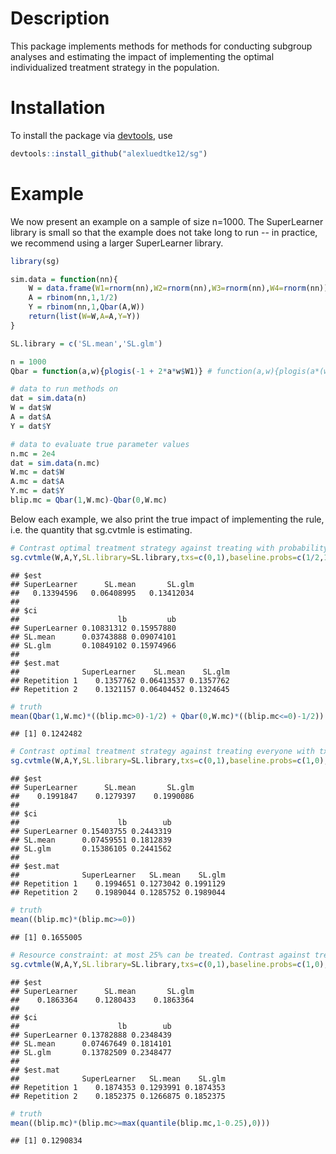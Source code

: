 <!--
---
title: "sg"
output: rmarkdown::github_document
---
-->



# Description

This package implements methods for methods for conducting subgroup analyses and estimating the impact of implementing the optimal individualized treatment strategy in the population.

# Installation

To install the package via [devtools](https://www.rstudio.com/products/rpackages/devtools/), use


```r
devtools::install_github("alexluedtke12/sg")
```

# Example

We now present an example on a sample of size n=1000. The SuperLearner library is small so that the example does not take long to run -- in practice, we recommend using a larger SuperLearner library. 




```r
library(sg)

sim.data = function(nn){
	W = data.frame(W1=rnorm(nn),W2=rnorm(nn),W3=rnorm(nn),W4=rnorm(nn))
	A = rbinom(nn,1,1/2)
	Y = rbinom(nn,1,Qbar(A,W))
	return(list(W=W,A=A,Y=Y))
}

SL.library = c('SL.mean','SL.glm')

n = 1000
Qbar = function(a,w){plogis(-1 + 2*a*w$W1)} # function(a,w){plogis(a*(w$W1>0)*w$W1)}

# data to run methods on
dat = sim.data(n)
W = dat$W
A = dat$A
Y = dat$Y

# data to evaluate true parameter values
n.mc = 2e4
dat = sim.data(n.mc)
W.mc = dat$W
A.mc = dat$A
Y.mc = dat$Y
blip.mc = Qbar(1,W.mc)-Qbar(0,W.mc)
```

Below each example, we also print the true impact of implementing the rule, i.e. the quantity that sg.cvtmle is estimating.

```r
# Contrast optimal treatment strategy against treating with probability 1/2
sg.cvtmle(W,A,Y,SL.library=SL.library,txs=c(0,1),baseline.probs=c(1/2,1/2),CATE.SL.library=SL.library,sig.trunc=0.001,family=binomial(),kappa=1,num.SL.rep=2,num.est.rep=2,lib.ests=TRUE,verbose=FALSE)
```

```
## $est
## SuperLearner      SL.mean       SL.glm 
##   0.13394596   0.06408995   0.13412034 
## 
## $ci
##                      lb         ub
## SuperLearner 0.10831312 0.15957880
## SL.mean      0.03743888 0.09074101
## SL.glm       0.10849102 0.15974966
## 
## $est.mat
##              SuperLearner    SL.mean    SL.glm
## Repetition 1    0.1357762 0.06413537 0.1357762
## Repetition 2    0.1321157 0.06404452 0.1324645
```

```r
# truth
mean(Qbar(1,W.mc)*((blip.mc>0)-1/2) + Qbar(0,W.mc)*((blip.mc<=0)-1/2))
```

```
## [1] 0.1242482
```

```r
# Contrast optimal treatment strategy against treating everyone with tx 0
sg.cvtmle(W,A,Y,SL.library=SL.library,txs=c(0,1),baseline.probs=c(1,0),CATE.SL.library=SL.library,sig.trunc=0.001,family=binomial(),kappa=1,num.SL.rep=2,num.est.rep=2,lib.ests=TRUE,verbose=FALSE)
```

```
## $est
## SuperLearner      SL.mean       SL.glm 
##    0.1991847    0.1279397    0.1990086 
## 
## $ci
##                      lb        ub
## SuperLearner 0.15403755 0.2443319
## SL.mean      0.07459551 0.1812839
## SL.glm       0.15386105 0.2441562
## 
## $est.mat
##              SuperLearner   SL.mean    SL.glm
## Repetition 1    0.1994651 0.1273042 0.1991129
## Repetition 2    0.1989044 0.1285752 0.1989044
```

```r
# truth
mean((blip.mc)*(blip.mc>=0))
```

```
## [1] 0.1655005
```

```r
# Resource constraint: at most 25% can be treated. Contrast against treating everyone with tx 0
sg.cvtmle(W,A,Y,SL.library=SL.library,txs=c(0,1),baseline.probs=c(1,0),CATE.SL.library=SL.library,sig.trunc=0.001,family=binomial(),kappa=0.25,num.SL.rep=2,num.est.rep=2,lib.ests=TRUE,verbose=FALSE)
```

```
## $est
## SuperLearner      SL.mean       SL.glm 
##    0.1863364    0.1280433    0.1863364 
## 
## $ci
##                      lb        ub
## SuperLearner 0.13782888 0.2348439
## SL.mean      0.07467649 0.1814101
## SL.glm       0.13782509 0.2348477
## 
## $est.mat
##              SuperLearner   SL.mean    SL.glm
## Repetition 1    0.1874353 0.1293991 0.1874353
## Repetition 2    0.1852375 0.1266875 0.1852375
```

```r
# truth
mean((blip.mc)*(blip.mc>=max(quantile(blip.mc,1-0.25),0)))
```

```
## [1] 0.1290834
```
